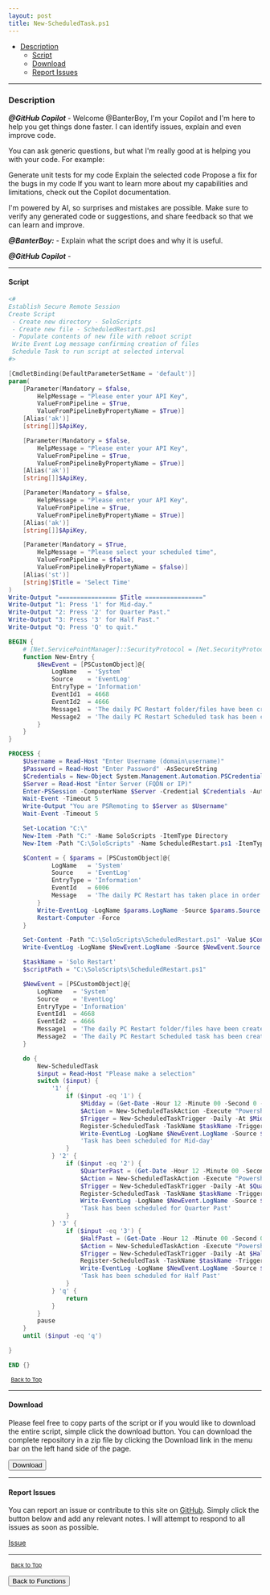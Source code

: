 ```yaml
---
layout: post
title: New-ScheduledTask.ps1
---
```


- [Description](#description)
  - [Script](#script)
  - [Download](#download)
  - [Report Issues](#report-issues)

---

### Description

**_@GitHub Copilot_** - Welcome @BanterBoy, I'm your Copilot and I'm here to help you get things done faster. I can identify issues, explain and even improve code.

You can ask generic questions, but what I'm really good at is helping you with your code. For example:

Generate unit tests for my code
Explain the selected code
Propose a fix for the bugs in my code
If you want to learn more about my capabilities and limitations, check out the Copilot documentation.

I'm powered by AI, so surprises and mistakes are possible. Make sure to verify any generated code or suggestions, and share feedback so that we can learn and improve.

**_@BanterBoy:_** - Explain what the script does and why it is useful.

**_@GitHub Copilot_** -

---

#### Script

```powershell
<#
Establish Secure Remote Session
Create Script
 - Create new directory - SoloScripts
 - Create new file - ScheduledRestart.ps1
 - Populate contents of new file with reboot script
 Write Event Log message confirming creation of files
 Schedule Task to run script at selected interval
#>

[CmdletBinding(DefaultParameterSetName = 'default')]
param(
    [Parameter(Mandatory = $false,
        HelpMessage = "Please enter your API Key",
        ValueFromPipeline = $True,
        ValueFromPipelineByPropertyName = $True)]
    [Alias('ak')]
    [string[]]$ApiKey,

    [Parameter(Mandatory = $false,
        HelpMessage = "Please enter your API Key",
        ValueFromPipeline = $True,
        ValueFromPipelineByPropertyName = $True)]
    [Alias('ak')]
    [string[]]$ApiKey,

    [Parameter(Mandatory = $false,
        HelpMessage = "Please enter your API Key",
        ValueFromPipeline = $True,
        ValueFromPipelineByPropertyName = $True)]
    [Alias('ak')]
    [string[]]$ApiKey,

    [Parameter(Mandatory = $True,
        HelpMessage = "Please select your scheduled time",
        ValueFromPipeline = $false,
        ValueFromPipelineByPropertyName = $false)]
    [Alias('st')]
    [string]$Title = 'Select Time'
)
Write-Output "================ $Title ================"
Write-Output "1: Press '1' for Mid-day."
Write-Output "2: Press '2' for Quarter Past."
Write-Output "3: Press '3' for Half Past."
Write-Output "Q: Press 'Q' to quit."

BEGIN {
    # [Net.ServicePointManager]::SecurityProtocol = [Net.SecurityProtocolType]::Tls12
    function New-Entry {
        $NewEvent = [PSCustomObject]@{
            LogName   = 'System'
            Source    = 'EventLog'
            EntryType = 'Information'
            EventId1  = 4668
            EventId2  = 4666
            Message1  = 'The daily PC Restart folder/files have been created.'
            Message2  = 'The daily PC Restart Scheduled task has been created.'
        }
    }
}

PROCESS {
    $Username = Read-Host "Enter Username (domain\username)"
    $Password = Read-Host "Enter Password" -AsSecureString
    $Credentials = New-Object System.Management.Automation.PSCredential($Username, $Password)
    $Server = Read-Host "Enter Server (FQDN or IP)"
    Enter-PSSession -ComputerName $Server -Credential $Credentials -Authentication Negotiate
    Wait-Event -Timeout 5
    Write-Output "You are PSRemoting to $Server as $Username"
    Wait-Event -Timeout 5

    Set-Location "C:\"
    New-Item -Path "C:" -Name SoloScripts -ItemType Directory
    New-Item -Path "C:\SoloScripts" -Name ScheduledRestart.ps1 -ItemType File

    $Content = { $params = [PSCustomObject]@{
            LogName   = 'System'
            Source    = 'EventLog'
            EntryType = 'Information'
            EventId   = 6006
            Message   = 'The daily PC Restart has taken place in order to update starter and leaver changes'
        }
        Write-EventLog -LogName $params.LogName -Source $params.Source -EntryType $params.EntryType -EventId $params.EventId -Message $params.Message
        Restart-Computer -Force
    }

    Set-Content -Path "C:\SoloScripts\ScheduledRestart.ps1" -Value $Content
    Write-EventLog -LogName $NewEvent.LogName -Source $NewEvent.Source -EntryType $NewEvent.EntryType -EventId $NewEvent.EventId1 -Message $NewEvent.Message1

    $taskName = 'Solo Restart'
    $scriptPath = "C:\SoloScripts\ScheduledRestart.ps1"

    $NewEvent = [PSCustomObject]@{
        LogName   = 'System'
        Source    = 'EventLog'
        EntryType = 'Information'
        EventId1  = 4668
        EventId2  = 4666
        Message1  = 'The daily PC Restart folder/files have been created.'
        Message2  = 'The daily PC Restart Scheduled task has been created.'
    }

    do {
        New-ScheduledTask
        $input = Read-Host "Please make a selection"
        switch ($input) {
            '1' {
                if ($input -eq '1') {
                    $Midday = (Get-Date -Hour 12 -Minute 00 -Second 0 -Millisecond 0).ToShortTimeString()
                    $Action = New-ScheduledTaskAction -Execute "Powershell.exe" -Argument "-executionpolicy bypass -noprofile -file $scriptPath"
                    $Trigger = New-ScheduledTaskTrigger -Daily -At $Midday
                    Register-ScheduledTask -TaskName $taskName -Trigger $Trigger -Action $Action -Description "A daily PC Restart is required in order to to update starter and leaver changes within the filemaker application." -RunLevel Highest -Force
                    Write-EventLog -LogName $NewEvent.LogName -Source $NewEvent.Source -EntryType $NewEvent.EntryType -EventId $NewEvent.EventId2 -Message $NewEvent.Message2
                    'Task has been scheduled for Mid-day'
                }
            } '2' {
                if ($input -eq '2') {
                    $QuarterPast = (Get-Date -Hour 12 -Minute 00 -Second 0 -Millisecond 0).AddMinutes(15).ToShortTimeString()
                    $Action = New-ScheduledTaskAction -Execute "Powershell.exe" -Argument "-executionpolicy bypass -noprofile -file $scriptPath"
                    $Trigger = New-ScheduledTaskTrigger -Daily -At $QuarterPast
                    Register-ScheduledTask -TaskName $taskName -Trigger $Trigger -Action $Action -Description "A daily PC Restart is required in order to to update starter and leaver changes within the filemaker application." -RunLevel Highest -Force
                    Write-EventLog -LogName $NewEvent.LogName -Source $NewEvent.Source -EntryType $NewEvent.EntryType -EventId $NewEvent.EventId2 -Message $NewEvent.Message2
                    'Task has been scheduled for Quarter Past'
                }
            } '3' {
                if ($input -eq '3') {
                    $HalfPast = (Get-Date -Hour 12 -Minute 00 -Second 0 -Millisecond 0).AddMinutes(30).ToShortTimeString()
                    $Action = New-ScheduledTaskAction -Execute "Powershell.exe" -Argument "-executionpolicy bypass -noprofile -file $scriptPath"
                    $Trigger = New-ScheduledTaskTrigger -Daily -At $HalfPast
                    Register-ScheduledTask -TaskName $taskName -Trigger $Trigger -Action $Action -Description "A daily PC Restart is required in order to to update starter and leaver changes within the filemaker application." -RunLevel Highest -Force
                    Write-EventLog -LogName $NewEvent.LogName -Source $NewEvent.Source -EntryType $NewEvent.EntryType -EventId $NewEvent.EventId2 -Message $NewEvent.Message2
                    'Task has been scheduled for Half Past'
                }
            } 'q' {
                return
            }
        }
        pause
    }
    until ($input -eq 'q')

}

END {}
```

<span style="font-size:11px;"><a href="#"><i class="fas fa-caret-up" aria-hidden="true" style="color: white; margin-right:5px;"></i>Back to Top</a></span>

---

#### Download

Please feel free to copy parts of the script or if you would like to download the entire script, simple click the download button. You can download the complete repository in a zip file by clicking the Download link in the menu bar on the left hand side of the page.

<button class="btn" type="submit" onclick="window.open('/PowerShell/functions/New-ScheduledTask.ps1')">
    <i class="fa fa-cloud-download-alt">
    </i>
        Download
</button>

---

#### Report Issues

You can report an issue or contribute to this site on <a href="https://github.com/BanterBoy/scripts-blog/issues">GitHub</a>. Simply click the button below and add any relevant notes. I will attempt to respond to all issues as soon as possible.

<!-- Place this tag where you want the button to render. -->

<a class="github-button" href="https://github.com/BanterBoy/scripts-blog/issues/new?title=New-ScheduledTask.ps1&body=There is a problem with this function. Please find details below." data-show-count="true" aria-label="Issue BanterBoy/scripts-blog on GitHub">Issue</a>

---

<span style="font-size:11px;"><a href="#"><i class="fas fa-caret-up" aria-hidden="true" style="color: white; margin-right:5px;"></i>Back to Top</a></span>

<a href="/menu/_pages/functions.html">
    <button class="btn">
        <i class='fas fa-reply'>
        </i>
            Back to Functions
    </button>
</a>

[1]: http://ecotrust-canada.github.io/markdown-toc
[2]: https://github.com/googlearchive/code-prettify
